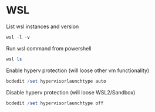 # WSL

List wsl instances and version

```powershell
wsl -l -v
```

Run wsl command from powershell

```powershell
wsl ls
```

Enable hyperv protection (will loose other vm functionality)

```powershell
bcdedit /set hypervisorlaunchtype auto
```

Disable hyperv protection (will loose WSL2/Sandbox)

```powershell
bcdedit /set hypervisorlaunchtype off
```

